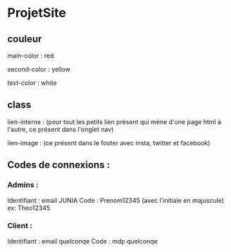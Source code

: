 # ProjetSite

## couleur

main-color : red

second-color : yellow

text-color : white

## class
lien-interne : (pour tout les petits lien présent qui mène d'une page html à l'autre, ce présent dans l'onglet nav)

lien-image : (ce présent dans le footer avec insta, twitter et facebook)

## Codes de connexions :
### Admins :
Identifiant : email JUNIA
Code : Prenom12345 (avec l'initiale en majuscule) ex: Theo12345

### Client :
Identifiant : email quelconqe
Code : mdp quelconqe
